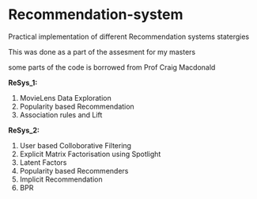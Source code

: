 # Recommendation-system
Practical implementation of different Recommendation systems statergies

This was done as a part of the assesment for my masters

some parts of the code is borrowed from Prof Craig Macdonald

**ReSys_1:**
1. MovieLens Data Exploration
2. Popularity based Recommendation
3. Association rules and Lift


**ReSys_2:**
1. User based Colloborative Filtering
2. Explicit Matrix Factorisation using Spotlight
3. Latent Factors
4. Popularity based Recommenders
5. Implicit Recommendation
6. BPR
